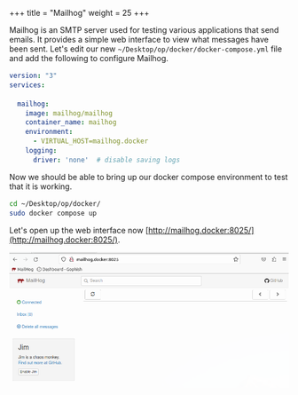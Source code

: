 +++
title = "Mailhog"
weight = 25
+++

Mailhog is an SMTP server used for testing various applications that send emails. It provides a simple web interface to view what messages have been sent. Let's edit our new `~/Desktop/op/docker/docker-compose.yml` file and add the following to configure Mailhog.

```yml
version: "3"
services:

  mailhog:
    image: mailhog/mailhog
    container_name: mailhog
    environment:
      - VIRTUAL_HOST=mailhog.docker
    logging:
      driver: 'none'  # disable saving logs

```

Now we should be able to bring up our docker compose environment to test that it is working.

```bash
cd ~/Desktop/op/docker/
sudo docker compose up
```

Let's open up the web interface now [http://mailhog.docker:8025/](http://mailhog.docker:8025/).

![Mailhog Landing Page](/static/how-to-phishing/mailhog-first-setup.png)
